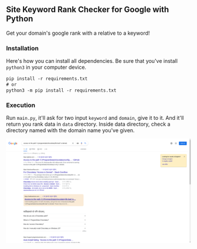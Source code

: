 ## Site Keyword Rank Checker for Google with Python
Get your domain's google rank with a relative to a keyword!


### Installation
Here's how you can install all dependencies. Be sure that you've install `python3` in your
computer device.

```shell
pip install -r requirements.txt
# or
python3 -m pip install -r requirements.txt
```
### Execution
Run `main.py`, it'll ask for two input `keyword` and `domain`, give it to it.
And it'll return you rank data in `data` directory. Inside data directory,
check a directory named with the domain name you've given.

![Rank checked for a keyword and domain](data/webmatrices.com/access-to-the-path-%27c%3A%5Cprogramdata%5Cchocolatey%5Clib-bad%27-is-denied./page.png)
